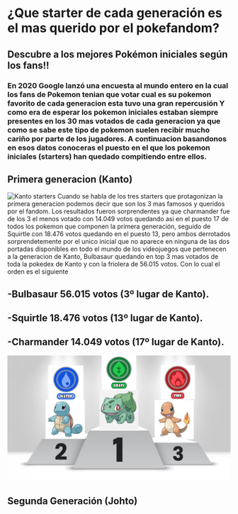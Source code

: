 # ¿Que starter de cada generación es el mas querido por el pokefandom?

## Descubre a los mejores Pokémon iniciales según los fans!!

### En 2020 Google lanzó una encuesta al mundo entero en la cual los fans de Pokemon tenian que votar cual es su pokemon favorito de cada generacion esta tuvo una gran repercusión  Y como era de esperar los pokemon iniciales estaban siempre presentes en los 30 mas votados de cada generacion ya que como se sabe este tipo de pokemon suelen recibir mucho cariño por parte de los jugadores. A continuacion basandonos en esos datos conoceras el puesto en el que los pokemon iniciales (starters) han quedado compitiendo entre ellos.

## Primera generacion (Kanto)
![Kanto starters](https://static0.gamerantimages.com/wordpress/wp-content/uploads/2023/05/pokemon-kanto-region-starters-charmander-bulbasaur-squirtle.jpg)
Cuando se habla de los tres starters que protagonizan la primera generacion podemos decir que son los 3 mas famosos y queridos por el fandom.                                                                                               	Los resultados fueron sorprendentes ya que charmander fue de los 3 el menos votado con 14.049 votos quedando asi en el puesto 17 de todos los pokemon que componen la primera generación, seguido de Squirtle con 18.476 votos quedando en el puesto 13, pero ambos derrotados sorprendetemente por el unico inicial que no aparece en ninguna de las dos portadas disponibles en todo el mundo de los videojuegos que pertenecen a la generacion de Kanto, Bulbasaur quedando en top 3 mas votados de toda la pokedex de Kanto y con la friolera de 56.015 votos. Con lo cual el orden es el siguiente

## -Bulbasaur 56.015 votos (3º lugar de Kanto).
## -Squirtle 18.476 votos (13º lugar de Kanto).
## -Charmander 14.049 votos (17º lugar de Kanto).

![KantoPodium](PodioKanto.png)

## Segunda Generación (Johto)
